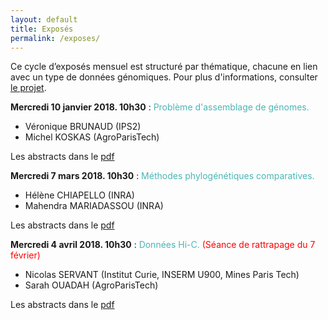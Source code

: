 ```yaml
---
layout: default
title: Exposés
permalink: /exposes/
---
```


Ce cycle d’exposés mensuel est structuré par thématique, chacune en lien avec un type de données génomiques. Pour plus d'informations, consulter [le projet](projet.md).

**Mercredi 10 janvier 2018. 10h30** : <span style="color:rgb(75, 182, 180)">Problème d'assemblage de génomes.</span>
- Véronique BRUNAUD (IPS2)
- Michel KOSKAS (AgroParisTech)

Les abstracts dans le [pdf](ABSTRACT/1_10janvier.pdf)

**Mercredi 7 mars 2018. 10h30** : <span style="color:rgb(75, 182, 180)">Méthodes phylogénétiques comparatives.</span>
- Hélène CHIAPELLO (INRA)
- Mahendra MARIADASSOU (INRA)

Les abstracts dans le [pdf](ABSTRACT/3_7mars.pdf)

**Mercredi 4 avril 2018. 10h30** : <span style="color:rgb(75, 182, 180)">Données Hi-C.</span> <span style="color:rgb(255, 0, 0)">(Séance de rattrapage du 7 février)</span>
- Nicolas SERVANT (Institut Curie, INSERM U900,  Mines Paris Tech)
- Sarah OUADAH (AgroParisTech)

Les abstracts dans le [pdf](ABSTRACT/2_7fevrier.pdf)


